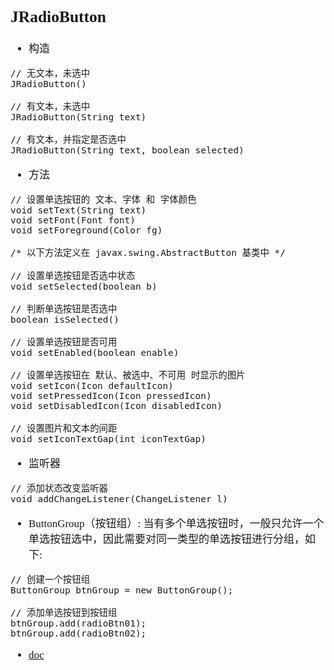 <span  style="font-family: Simsun,serif; font-size: 17px; ">

## JRadioButton 

- 构造
~~~
// 无文本，未选中
JRadioButton()

// 有文本，未选中
JRadioButton(String text)

// 有文本，并指定是否选中
JRadioButton(String text, boolean selected)
~~~
- 方法
~~~
// 设置单选按钮的 文本、字体 和 字体颜色
void setText(String text)
void setFont(Font font)
void setForeground(Color fg)

/* 以下方法定义在 javax.swing.AbstractButton 基类中 */

// 设置单选按钮是否选中状态
void setSelected(boolean b)

// 判断单选按钮是否选中
boolean isSelected()

// 设置单选按钮是否可用
void setEnabled(boolean enable)

// 设置单选按钮在 默认、被选中、不可用 时显示的图片
void setIcon(Icon defaultIcon)
void setPressedIcon(Icon pressedIcon)
void setDisabledIcon(Icon disabledIcon)

// 设置图片和文本的间距
void setIconTextGap(int iconTextGap)
~~~

- 监听器
~~~
// 添加状态改变监听器
void addChangeListener(ChangeListener l)
~~~

- ButtonGroup（按钮组）: 当有多个单选按钮时，一般只允许一个单选按钮选中，因此需要对同一类型的单选按钮进行分组，如下:
~~~
// 创建一个按钮组
ButtonGroup btnGroup = new ButtonGroup();

// 添加单选按钮到按钮组
btnGroup.add(radioBtn01);
btnGroup.add(radioBtn02);
~~~

- [doc](https://docs.oracle.com/javase/8/docs/api/javax/swing/JRadioButton.html)


</span>